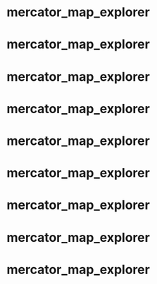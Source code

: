 # mercator_map_explorer
# mercator_map_explorer
# mercator_map_explorer
# mercator_map_explorer
# mercator_map_explorer
# mercator_map_explorer
# mercator_map_explorer
# mercator_map_explorer
# mercator_map_explorer
